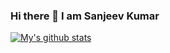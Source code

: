 ### Hi there 👋 I am Sanjeev Kumar

[![My's github stats](https://github-readme-stats.vercel.app/api?username=sanjeev83861&count_private=true&show_icons=true&theme=radical&hide_rank=false)](https://github.com/anuraghazra/github-readme-stats)

<!--
**sanjeev8386/sanjeev8386** is a ✨ _special_ ✨ repository because its `README.md` (this file) appears on your GitHub profile.

Here are some ideas to get you started:

- 🔭 I’m currently working on ...
- 🌱 I’m currently learning ...
- 👯 I’m looking to collaborate on ...
- 🤔 I’m looking for help with ...
- 💬 Ask me about ...
- 📫 How to reach me: ...
- 😄 Pronouns: ...
- ⚡ Fun fact: ...
-->
